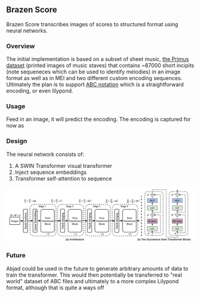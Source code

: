 ## Brazen Score

Brazen Score transcribes images of scores to structured format using neural networks.

### Overview
The initial implementation is based on a subset of sheet music, [the Primus dataset](https://grfia.dlsi.ua.es/primus/) (printed images of music staves) that contains ~87000 short incipits (note sequeneces which can be used to identify melodies) in an image format as well as in MEI and two different custom encoding sequences. Ultimately the plan is to support [ABC notation](https://en.wikipedia.org/wiki/ABC_notation) which is a straightforward encoding, or even lilypond.

### Usage

Feed in an image, it will predict the encoding. The encoding is captured for now as 

### Design 

The neural network consists of:

1) A SWIN Transformer visual transformer 
2) Inject sequence embeddings
3) Transformer self-attention to sequence

![SWIN Transformer](images/swin.png)

### Future

Abjad could be used in the future to generate arbitrary amounts of data to train the transformer. This would then potentially be transferred to "real world" dataset of ABC files and ultimately to a more complex Lilypond format, although that is quite a ways off
